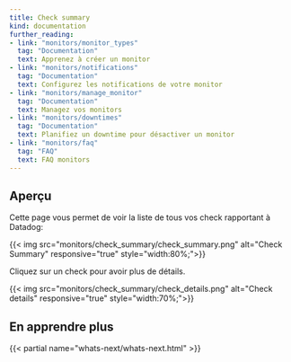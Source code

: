 ```yaml
---
title: Check summary
kind: documentation
further_reading:
- link: "monitors/monitor_types"
  tag: "Documentation"
  text: Apprenez à créer un monitor
- link: "monitors/notifications"
  tag: "Documentation"
  text: Configurez les notifications de votre monitor
- link: "monitors/manage_monitor"
  tag: "Documentation"
  text: Managez vos monitors
- link: "monitors/downtimes"
  tag: "Documentation"
  text: Planifiez un downtime pour désactiver un monitor
- link: "monitors/faq"
  tag: "FAQ"
  text: FAQ monitors
---
```


## Aperçu

Cette page vous permet de voir la liste de tous vos check rapportant à Datadog:

 {{< img src="monitors/check_summary/check_summary.png" alt="Check Summary" responsive="true" style="width:80%;">}}

Cliquez sur un check pour avoir plus de détails.

{{< img src="monitors/check_summary/check_details.png" alt="Check details" responsive="true" style="width:70%;">}}

## En apprendre plus

{{< partial name="whats-next/whats-next.html" >}}

